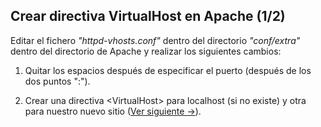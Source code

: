 ## Crear directiva VirtualHost en Apache (1/2)

Editar el fichero *"httpd-vhosts.conf"* dentro del directorio *"conf/extra"* dentro del directorio de Apache y realizar los siguientes cambios:

1. Quitar los espacios después de especificar el puerto (después de los dos puntos ":").

2. Crear una directiva &lt;VirtualHost&gt; para localhost (si no existe) y otra para nuestro nuevo sitio ([Ver siguiente &rarr;](#/2/3)).